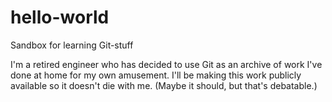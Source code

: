 # hello-world
Sandbox for learning Git-stuff

I'm a retired engineer who has decided to use Git as an archive of work I've done at home for my own amusement. I'll be making this work publicly available so it doesn't die with me. (Maybe it should, but that's debatable.)
